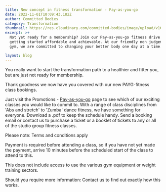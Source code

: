 ```yaml
---
title: New concept in fitness transformation - Pay-as-you-go
date: 2022-11-01T10:09:43.182Z
author: Committed Bodies
category: Transformation
thumbnail: https://res.cloudinary.com/committed-bodies/image/upload/v1667376985/ZumbaCB-blog.png
excerpt: >+
  Not yet ready for a membership? Join our Pay-as-you-go fitness drive to make
  getting started affordable and achievable. At our friendly non judgemental
  gym, we are committed to changing your better body one day at a time.

layout: blog
---
```

You really want to start the transformation path to a healthier and fitter you, but are just not ready for membership.

Thank goodness we now have you covered with our new PAYG-fitness class bookings.

Just visit the  Promotions - [Pay-as-you-go](https://committedbodies.netlify.app/promotions/pay-as-you-go) page to see which of our exciting classes you would like to commit to. With a range of class disciplines from 'Abs and stretch' to 'Zumba' dance fitness, we have something for everyone.
Download a .pdf to keep the schedule handy.
Send a booking email or contact us to purchase a ticket or a booklet of tickets to any or all of the studio group f﻿itness classes. 

P﻿lease note: T﻿erms and conditions apply

P﻿ayment is required before attending a class, so if you have not yet made the payment, arrive 10 minutes before the scheduled start of the class to attend to this.

This does not include access to use the various gym equipment or weight training sectors.

S﻿hould you require more information:
Contact us to find out exactly how this works.